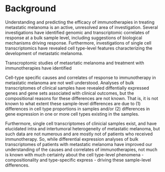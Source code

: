# Background

Understanding and predicting the efficacy of immunotherapies in treating metastatic melanoma is an active, unresolved area of investigation. Several investigations have identified genomic and transcriptomic correlates of response at a bulk sample level, including suggestions of biological mechanisms driving response. Furthermore, investigations of single cell transcriptomics have revealed cell type-level features characterizing the development of metastatic melanoma. 

Transcroptomic studies of metasrtatic melanoma and treatment with immunotherapies have identified

Cell-type specific causes and correlates of response to immunotherapy in metastatic melanoma are not well understood. Analyses of bulk transcriptomes of clinical samples have revealed diffentially expressed genes and gene sets associated with clinical outcomes, but the compositional reasons for these differences are not known. That is, it is not known to what extent these sample-level differences are due to (1) differences in cell type proportions in samples and/or (2) differences in gene expression in one or more cell types existing in the samples.

Furthermore, single cell transcriptomes of clinicial samples exist, and have elucidated intra and intertumoral heterogeneity of metastatic melanoma, but such data are not numerous and are mostly not of patients who received immunotherapy. So, while differential expression analyses of bulk transcriptomes of patients with metastatic melanoma have improved our understanding of the causes and correlates of immunotherapies, not much is known with much certainty about the cell type-level phenomena - compositionality and type-specific express - driving these sample-level differences. 
